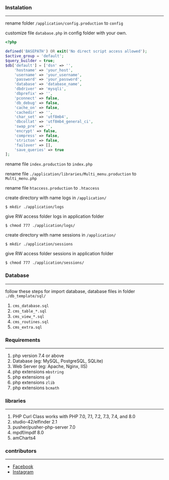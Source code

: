 ### Instalation
---
rename folder `/application/config.production` to `config`

customize file `database.php` in config folder with your own.

```php
<?php

defined('BASEPATH') OR exit('No direct script access allowed');
$active_group = 'default';
$query_builder = true;
$db['default'] = ['dsn' => '',
    'hostname' => 'your_host',
    'username' => 'your_username',
    'password' => 'your_password',
    'database' => 'database_name',
    'dbdriver' => 'mysqli',
    'dbprefix' => '',
    'pconnect' => false,
    'db_debug' => false,
    'cache_on' => false,
    'cachedir' => '',
    'char_set' => 'utf8mb4',
    'dbcollat' => 'utf8mb4_general_ci',
    'swap_pre' => '',
    'encrypt' => false,
    'compress' => false,
    'stricton' => false,
    'failover' => [],
    'save_queries' => true
];

```

rename file `index.production` to `index.php`

rename file `./application/libraries/Multi_menu.production` to `Multi_menu.php`

rename file `htaccess.production` to `.htaccess`

create directory with name logs in `/application/`

    $ mkdir ./application/logs

give RW access folder logs in application folder

    $ chmod 777 ./application/logs/

create directory with name sessions in `/application/`

    $ mkdir ./application/sessions

give RW access folder sessions in application folder

    $ chmod 777 ./application/sessions/

### Database
---
follow these steps for import database, database files in folder `./db_template/sql/`

1. `cms_database.sql`
1. `cms_table_*.sql`
1. `cms_view_*.sql`
1. `cms_routines.sql`
1. `cms_extra.sql`

### Requirements
---
1. php version 7.4 or above
1. Database (eg: MySQL, PostgreSQL, SQLite)
1. Web Server (eg: Apache, Nginx, IIS)
1. php extensions `mbstring`
1. php extensions `gd`
1. php extensions `zlib`
1. php extensions `bcmath`

### libraries
---
1. PHP Curl Class works with PHP 7.0, 7.1, 7.2, 7.3, 7.4, and 8.0
1. studio-42/elfinder 2.1
1. pusher/pusher-php-server 7.0
1. mpdf/mpdf 8.0
1. amCharts4

### contributors
---
- [Facebook](https://facebook.com/nohackeron)
- [Instagram](https://instagram.com/priyambodoss)